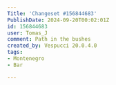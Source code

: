 ```yaml
---
Title: 'Changeset #156844683'
PublishDate: 2024-09-20T00:02:01Z
id: 156844683
user: Tomas_J
comment: Path in the bushes
created_by: Vespucci 20.0.4.0
tags:
- Montenegro
- Bar

---
```

